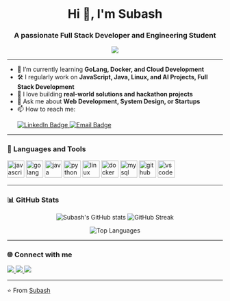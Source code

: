 <h1 align="center">Hi 👋, I'm Subash</h1>
<h3 align="center">A passionate Full Stack Developer and Engineering Student</h3>

<p align="center">
  <img src="https://readme-typing-svg.herokuapp.com?size=22&center=true&vCenter=true&width=500&lines=Full+Stack+Developer;Linux+Power+User;Open+Source+Enthusiast;Tech+Entrepreneur+in+progress" />
</p>

---

- 🌱 I’m currently learning **GoLang, Docker, and Cloud Development**
- 🛠️ I regularly work on **JavaScript, Java, Linux, and AI Projects, Full Stack Development**
- 🚀 I love building **real-world solutions and hackathon projects**
- 💬 Ask me about **Web Development, System Design, or Startups**
- 📫 How to reach me: <p align="left">
  <a href="www.linkedin.com/in/subash365" target="_blank">
    <img src="https://img.shields.io/badge/LinkedIn-Connect-blue?logo=linkedin&logoColor=white&style=for-the-badge" alt="LinkedIn Badge"/>
  </a>
  <a href="mailto:subashprasanna66@gmail.com">
    <img src="https://img.shields.io/badge/Email-Contact-c14438?logo=gmail&logoColor=white&style=for-the-badge" alt="Email Badge"/>
  </a>
</p>

---

### 🧰 Languages and Tools
<p align="left">
  <img src="https://cdn.jsdelivr.net/gh/devicons/devicon/icons/javascript/javascript-original.svg" alt="javascript" width="40" height="40"/>
  <img src="https://cdn.jsdelivr.net/gh/devicons/devicon/icons/go/go-original.svg" alt="golang" width="40" height="40"/>
  <img src="https://cdn.jsdelivr.net/gh/devicons/devicon/icons/java/java-original.svg" alt="java" width="40" height="40"/>
  <img src="https://cdn.jsdelivr.net/gh/devicons/devicon/icons/python/python-original.svg" alt="python" width="40" height="40"/>
  <img src="https://cdn.jsdelivr.net/gh/devicons/devicon/icons/linux/linux-original.svg" alt="linux" width="40" height="40"/>
  <img src="https://cdn.jsdelivr.net/gh/devicons/devicon/icons/docker/docker-original.svg" alt="docker" width="40" height="40"/>
  <img src="https://cdn.jsdelivr.net/gh/devicons/devicon/icons/mysql/mysql-original.svg" alt="mysql" width="40" height="40"/>
  <img src="https://cdn.jsdelivr.net/gh/devicons/devicon/icons/github/github-original.svg" alt="github" width="40" height="40"/>
  <img src="https://cdn.jsdelivr.net/gh/devicons/devicon/icons/vscode/vscode-original.svg" alt="vscode" width="40" height="40"/>
</p>

---

### 📊 GitHub Stats
<p align="center">
  <img src="https://github-readme-stats.vercel.app/api?username=YOUR_GITHUB_USERNAME&show_icons=true&theme=radical" alt="Subash's GitHub stats"/>
  <img src="https://github-readme-streak-stats.herokuapp.com/?user=YOUR_GITHUB_USERNAME&theme=radical" alt="GitHub Streak"/>
</p>

<p align="center">
  <img src="https://github-readme-stats.vercel.app/api/top-langs/?username=YOUR_GITHUB_USERNAME&layout=compact&theme=radical" alt="Top Languages"/>
</p>

---

### 🌐 Connect with me
<p align="left">
  <a href="https://www.linkedin.com/in/YOUR-LINKEDIN-USERNAME" target="_blank">
    <img src="https://img.shields.io/badge/-LinkedIn-blue?logo=linkedin&logoColor=white&style=for-the-badge" />
  </a>
  <a href="mailto:YOUR-EMAIL">
    <img src="https://img.shields.io/badge/-Email-c14438?logo=gmail&logoColor=white&style=for-the-badge" />
  </a>
  <a href="https://twitter.com/YOUR-TWITTER-USERNAME" target="_blank">
    <img src="https://img.shields.io/badge/-Twitter-1DA1F2?logo=twitter&logoColor=white&style=for-the-badge" />
  </a>
</p>

---

⭐️ From [Subash](https://github.com/subash3650/subash3650)
